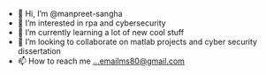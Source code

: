 - 👋 Hi, I’m @manpreet-sangha
- 👀 I’m interested in rpa and cybersecurity
- 🌱 I’m currently learning a lot of new cool stuff
- 💞️ I’m looking to collaborate on matlab projects and cyber security dissertation
- 📫 How to reach me ...emailms80@gmail.com

<!---
manpreet-sangha/manpreet-sangha is a ✨ special ✨ repository because its `README.md` (this file) appears on your GitHub profile.
You can click the Preview link to take a look at your changes.
--->
